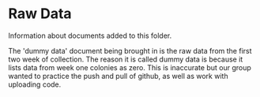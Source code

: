 # Raw Data

Information about documents added to this folder.

The 'dummy data' document being brought in is the raw data from the first two
week of 
collection. 
The reason it is called dummy data is because it lists data from week one 
colonies as zero. This is inaccurate but our group wanted to practice the push
and pull of github, as well as work with uploading code.

